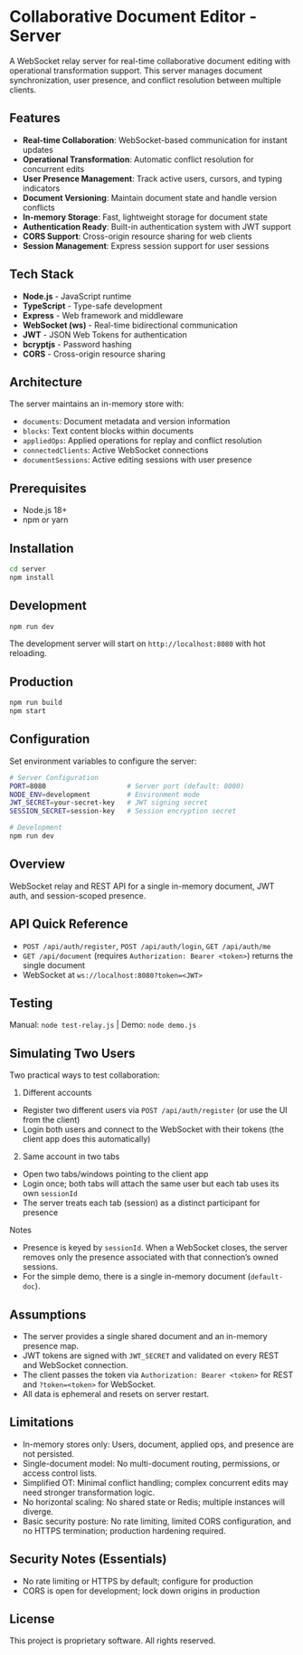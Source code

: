 # Collaborative Document Editor - Server

A WebSocket relay server for real-time collaborative document editing with operational transformation support. This server manages document synchronization, user presence, and conflict resolution between multiple clients.

## Features

- **Real-time Collaboration**: WebSocket-based communication for instant updates
- **Operational Transformation**: Automatic conflict resolution for concurrent edits
- **User Presence Management**: Track active users, cursors, and typing indicators
- **Document Versioning**: Maintain document state and handle version conflicts
- **In-memory Storage**: Fast, lightweight storage for document state
- **Authentication Ready**: Built-in authentication system with JWT support
- **CORS Support**: Cross-origin resource sharing for web clients
- **Session Management**: Express session support for user sessions

## Tech Stack

- **Node.js** - JavaScript runtime
- **TypeScript** - Type-safe development
- **Express** - Web framework and middleware
- **WebSocket (ws)** - Real-time bidirectional communication
- **JWT** - JSON Web Tokens for authentication
- **bcryptjs** - Password hashing
- **CORS** - Cross-origin resource sharing

## Architecture

The server maintains an in-memory store with:
- `documents`: Document metadata and version information
- `blocks`: Text content blocks within documents
- `appliedOps`: Applied operations for replay and conflict resolution
- `connectedClients`: Active WebSocket connections
- `documentSessions`: Active editing sessions with user presence

## Prerequisites

- Node.js 18+
- npm or yarn

## Installation

```bash
cd server
npm install
```

## Development

```bash
npm run dev
```

The development server will start on `http://localhost:8080` with hot reloading.

## Production

```bash
npm run build
npm start
```

## Configuration

Set environment variables to configure the server:

```bash
# Server Configuration
PORT=8080                    # Server port (default: 8080)
NODE_ENV=development         # Environment mode
JWT_SECRET=your-secret-key   # JWT signing secret
SESSION_SECRET=session-key   # Session encryption secret

# Development
npm run dev
```

## Overview

WebSocket relay and REST API for a single in-memory document, JWT auth, and session-scoped presence.

## API Quick Reference

- `POST /api/auth/register`, `POST /api/auth/login`, `GET /api/auth/me`
- `GET /api/document` (requires `Authorization: Bearer <token>`) returns the single document
- WebSocket at `ws://localhost:8080?token=<JWT>`

## Testing

Manual: `node test-relay.js`  |  Demo: `node demo.js`

 

## Simulating Two Users

Two practical ways to test collaboration:

1) Different accounts
- Register two different users via `POST /api/auth/register` (or use the UI from the client)
- Login both users and connect to the WebSocket with their tokens (the client app does this automatically)

2) Same account in two tabs
- Open two tabs/windows pointing to the client app
- Login once; both tabs will attach the same user but each tab uses its own `sessionId`
- The server treats each tab (session) as a distinct participant for presence

Notes
- Presence is keyed by `sessionId`. When a WebSocket closes, the server removes only the presence associated with that connection’s owned sessions.
- For the simple demo, there is a single in-memory document (`default-doc`).

## Assumptions

- The server provides a single shared document and an in-memory presence map.
- JWT tokens are signed with `JWT_SECRET` and validated on every REST and WebSocket connection.
- The client passes the token via `Authorization: Bearer <token>` for REST and `?token=<token>` for WebSocket.
- All data is ephemeral and resets on server restart.

## Limitations

- In-memory stores only: Users, document, applied ops, and presence are not persisted.
- Single-document model: No multi-document routing, permissions, or access control lists.
- Simplified OT: Minimal conflict handling; complex concurrent edits may need stronger transformation logic.
- No horizontal scaling: No shared state or Redis; multiple instances will diverge.
- Basic security posture: No rate limiting, limited CORS configuration, and no HTTPS termination; production hardening required.

## Security Notes (Essentials)

- No rate limiting or HTTPS by default; configure for production
- CORS is open for development; lock down origins in production

## License

This project is proprietary software. All rights reserved.

